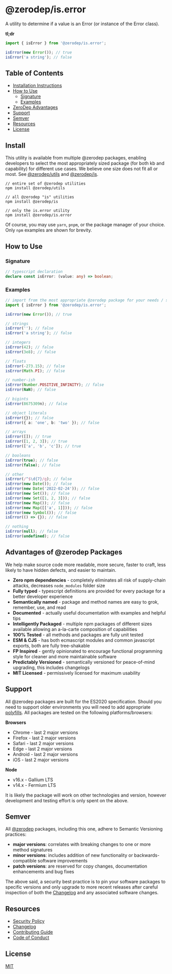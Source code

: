 # @zerodep/is.error

A utility to determine if a value is an Error (or instance of the Error class).

**tl;dr**

```typescript
import { isError } from '@zerodep/is.error';

isError(new Error()); // true
isError('a string'); // false
```

## Table of Contents

- [Installation Instructions](#install)
- [How to Use](#how-to-use)
  - [Signature](#signature)
  - [Examples](#examples)
- [ZeroDep Advantages](#advantages-of-zerodep-packages)
- [Support](#support)
- [Semver](#semver)
- [Resources](#resources)
- [License](#license)

## Install

This utility is available from multiple @zerodep packages, enabling developers to select the most appropriately sized package (for both kb and capability) for different use cases. We believe one size does not fit all or most. See [@zerodep/utils](https://www.npmjs.com/package/@zerodep/utils) and [@zerodep/is](https://www.npmjs.com/package/@zerodep/is).

```
// entire set of @zerodep utilities
npm install @zerodep/utils

// all @zerodep "is" utilities
npm install @zerodep/is

// only the is.error utility
npm install @zerodep/is.error
```

Of course, you may use `yarn`, `pnpm`, or the package manager of your choice. Only `npm` examples are shown for brevity.

## How to Use

### Signature

```typescript
// typescript declaration
declare const isError: (value: any) => boolean;
```

### Examples

```typescript
// import from the most appropriate @zerodep package for your needs / specific use case (see the Install section above)
import { isError } from '@zerodep/is.error';

isError(new Error()); // true

// strings
isError(''); // false
isError('a string'); // false

// integers
isError(42); // false
isError(3e8); // false

// floats
isError(-273.15); // false
isError(Math.PI); // false

// number-ish
isError(Number.POSITIVE_INFINITY); // false
isError(NaN); // false

// bigints
isError(8675309n); // false

// object literals
isError({}); // false
isError({ a: 'one', b: 'two' }); // false

// arrays
isError([]); // true
isError([1, 2, 3]); // true
isError(['a', 'b', 'c']); // true

// booleans
isError(true); // false
isError(false); // false

// other
isError(/^$\d{7}/g); // false
isError(new Date()); // false
isError(new Date('2022-02-24')); // false
isError(new Set()); // false
isError(new Set([1, 2, 3])); // false
isError(new Map()); // false
isError(new Map([['a', 1]])); // false
isError(new Symbol()); // false
isError(() => {}); // false

// nothing
isError(null); // false
isError(undefined); // false
```

## Advantages of @zerodep Packages

We help make source code more readable, more secure, faster to craft, less likely to have hidden defects, and easier to maintain.

- **Zero npm dependencies** - completely eliminates all risk of supply-chain attacks, decreases `node_modules` folder size
- **Fully typed** - typescript definitions are provided for every package for a better developer experience
- **Semantically named** - package and method names are easy to grok, remember, use, and read
- **Documented** - actually useful documentation with examples and helpful tips
- **Intelligently Packaged** - multiple npm packages of different sizes available allowing an a-la-carte composition of capabilities
- **100% Tested** - all methods and packages are fully unit tested
- **ESM & CJS** - has both ecmascript modules and common javascript exports, both are fully tree-shakable
- **FP Inspired** - gently opinionated to encourage functional programming style for cleaner and more maintainable software
- **Predictably Versioned** - semantically versioned for peace-of-mind upgrading, this includes changelogs
- **MIT Licensed** - permissively licensed for maximum usability

## Support

All @zerodep packages are built for the ES2020 specification. Should you need to support older environments you will need to add appropriate [polyfills](https://developer.mozilla.org/en-US/docs/Glossary/Polyfill). All packages are tested on the following platforms/browsers:

**Browsers**

- Chrome - last 2 major versions
- Firefox - last 2 major versions
- Safari - last 2 major versions
- Edge - last 2 major versions
- Android - last 2 major versions
- iOS - last 2 major versions

**Node**

- v16.x - Gallium LTS
- v14.x - Fermium LTS

It is likely the package will work on other technologies and version, however development and testing effort is only spent on the above.

## Semver

All [@zerodep](https://github.com/cdepage/zerodep) packages, including this one, adhere to Semantic Versioning practices:

- **major versions**: correlates with breaking changes to one or more method signatures
- **minor versions**: includes addition of new functionality or backwards-compatible software improvements
- **patch versions**: are reserved for copy changes, documentation enhancements and bug fixes

The above said, a security best practice is to pin your software packages to specific versions and only upgrade to more recent releases after careful inspection of both the [Changelog](https://github.com/cdepage/zerodep/blob/main/packages/is.error/CHANGELOG.md) and any associated software changes.

## Resources

- [Security Policy](https://github.com/cdepage/zerodep/blob/main/SECURITY.md)
- [Changelog](https://github.com/cdepage/zerodep/blob/main/packages/is.error/CHANGELOG.md)
- [Contributing Guide](https://github.com/cdepage/zerodep/blob/main/CONTRIBUTING.md)
- [Code of Conduct](https://github.com/cdepage/zerodep/blob/main/CODE_OF_CONDUCT.md)

## License

[MIT](https://github.com/cdepage/zerodep/blob/main/LICENSE)
